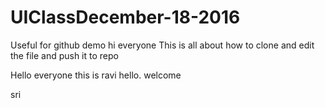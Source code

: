 # UIClassDecember-18-2016
Useful for github demo
hi everyone
This is all about how to clone and edit the file and push it to repo

Hello everyone this is ravi
hello.
welcome

sri